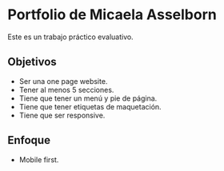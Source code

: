 # Portfolio de Micaela Asselborn

Este es un trabajo práctico evaluativo.

<h2>Objetivos</h2>
<ul>
<li>Ser una one page website.</li>
<li>Tener al menos 5 secciones.</li>
<li>Tiene que tener un menú y pie de página.</li>
<li>Tiene que tener etiquetas de maquetación.</li>
<li>Tiene que ser responsive.</li>
</ul>
<h2>Enfoque</h2>
<ul>
<li>Mobile first.</li>
</ul>
